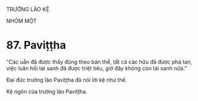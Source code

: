 TRƯỞNG LÃO KỆ

NHÓM MỘT

# 87. Paviṭṭha

“Các uẩn đã được thấy đúng theo bản thể, tất cả các hữu đã được phá tan, việc luân hồi tái sanh đã được triệt tiêu, giờ đây không còn tái sanh nữa.”

Đại đức trưởng lão Paviṭṭha đã nói lời kệ như thế.

Kệ ngôn của trưởng lão Paviṭṭha.
